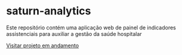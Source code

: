 # saturn-analytics
Este repositório contém uma aplicação web de painel de indicadores assistenciais para auxiliar a gestão da saúde hospitalar

[Visitar projeto em andamento](http://saturn-analytics.vercel.app/)
